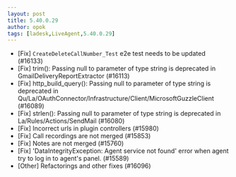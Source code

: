 ```yaml
---
layout: post
title: 5.40.0.29
author: opok
tags: [ladesk,LiveAgent,5.40.0.29]
---
```

- [Fix] `CreateDeleteCallNumber_Test` e2e test needs to be updated (#16133)
- [Fix] trim(): Passing null to parameter of type string is deprecated in GmailDeliveryReportExtractor (#16113)
- [Fix] http_build_query(): Passing null to parameter of type string is deprecated in Qu/La/OAuthConnector/Infrastructure/Client/MicrosoftGuzzleClient (#16089)
- [Fix] strlen(): Passing null to parameter of type string is deprecated in La/Rules/Actions/SendMail (#16080)
- [Fix] Incorrect urls in plugin controllers (#15980)
- [Fix] Call recordings are not merged (#15853)
- [Fix] Notes are not merged (#15760)
- [Fix] 'DataIntegrityException: Agent service not found' error when agent try to log in to agent's panel. (#15589)
- [Other] Refactorings and other fixes (#16096)